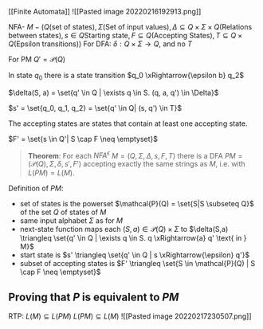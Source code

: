 [[Finite Automata]]
![[Pasted image 20220216192913.png]]

NFA- $M- (Q (\text{set of states}), \Sigma (\text{Set of input values}), \Delta \subseteq Q \times \Sigma \times Q(\text{Relations between states}), s \in Q \text{Starting state}, F \subseteq Q (\text{Accepting States}), T \subseteq Q \times Q(\text{Epsilon transitions}))$
For DFA: $\delta: Q \times \Sigma \rightarrow Q$, and no $T$

For PM $Q' = \mathcal{P}(Q)$

In state $q_0$ there is a state transition $q_0 \xRightarrow{\epsilon b} q_2$

$\delta(S, a) = \set{q' \in Q | \exists q \in S. (q, a, q') \in \Delta}$

$s' = \set{q_0, q_1, q_2} = \set{q' \in Q| (s, q') \in T}$

The accepting states are states that contain at least one accepting state.

$F' = \set{s \in Q'| S \cap F \neq \emptyset}$

> **Theorem**: For each $NFA^{\epsilon}$ $M=(Q, \Sigma, \Delta, s, F, T)$ there is a DFA $PM = (\mathcal{P}(Q), \Sigma, \delta, s', F')$ accepting exactly the same strings as $M$, i.e. with $L(PM) = L(M)$.

Definition of $PM$:
- set of states is the powerset $\mathcal{P}(Q) = \set{S|S \subseteq Q}$ of the set $Q$ of states of $M$
- same input alphabet $\Sigma$ as for $M$
- next-state function maps each $(S,a) \in \mathcal{P}(Q) \times \Sigma$ to $\delta(S,a) \triangleq \set{q' \in Q | \exists q \in S. q \xRightarrow{a} q' \text{ in } M}$
- start state is $s' \triangleq \set{q' \in Q | s \xRightarrow{\epsilon} q'}$
- subset of accepting states is $F' \triangleq \set{S \in \mathcal{P}(Q) | S \cap F \neq \emptyset}$

## Proving that $P$ is equivalent to $PM$
RTP:
$L(M) \subseteq L(PM)$
$L(PM) \subseteq L(M)$
![[Pasted image 20220217230507.png]]
